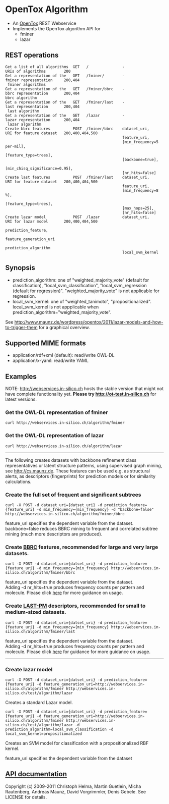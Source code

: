OpenTox Algorithm
=================

- An [OpenTox](http://www.opentox.org) REST Webservice
- Implements the OpenTox algorithm API for
    - fminer
    - lazar

REST operations
---------------

    Get a list of all algorithms  GET   /               -                           URIs of algorithms        200
    Get a representation of the   GET   /fminer/        -                           fminer representation     200,404
     fminer algorithms
    Get a representation of the   GET   /fminer/bbrc    -                           bbrc representation       200,404
    bbrc algorithm
    Get a representation of the   GET   /fminer/last    -                           last representation       200,404
     last algorithm
    Get a representation of the   GET   /lazar          -                           lazar representation      200,404
     lazar algorithm
    Create bbrc features          POST  /fminer/bbrc    dataset_uri,                URI for feature dataset   200,400,404,500
                                                        feature_uri,
                                                        [min_frequency=5 per-mil],
                                                        [feature_type=trees],
                                                        [backbone=true],
                                                        [min_chisq_significance=0.95],
                                                        [nr_hits=false]
    Create last features          POST  /fminer/last    dataset_uri,                URI for feature dataset   200,400,404,500
                                                        feature_uri,
                                                        [min_frequency=8 %],
                                                        [feature_type=trees],
                                                        [max_hops=25],
                                                        [nr_hits=false]
    Create lazar model            POST  /lazar          dataset_uri,                URI for lazar model       200,400,404,500
                                                        prediction_feature,
                                                        feature_generation_uri
                                                        prediction_algorithm
                                                        local_svm_kernel

Synopsis
--------

- prediction\_algorithm: one of "weighted\_majority\_vote" (default for classification),  "local\_svm\_classification", "local\_svm\_regression (default for regression)". "weighted\_majority\_vote"  is not applicable for regression.
- local\_svm\_kernel: one of "weighted\_tanimoto", "propositionalized". local\_svm\_kernel is not appplicable when prediction\_algorithm="weighted\_majority\_vote".

See http://www.maunz.de/wordpress/opentox/2011/lazar-models-and-how-to-trigger-them for a graphical overview.


Supported MIME formats
----------------------

- application/rdf+xml (default): read/write OWL-DL
- application/x-yaml: read/write YAML

Examples
--------

NOTE: http://webservices.in-silico.ch hosts the stable version that might not have complete functionality yet. **Please try http://ot-test.in-silico.ch** for latest versions.

### Get the OWL-DL representation of fminer

    curl http://webservices.in-silico.ch/algorithm/fminer

### Get the OWL-DL representation of lazar

    curl http://webservices.in-silico.ch/algorithm/lazar

* * * 

The following creates datasets with backbone refinement class representatives or latent structure patterns, using supervised graph mining, see http://cs.maunz.de. These features can be used e.g. as structural alerts, as descriptors (fingerprints) for prediction models or for similarity calculations.

### Create the full set of frequent and significant subtrees

    curl -X POST -d dataset_uri={datset_uri} -d prediction_feature={feature_uri} -d min_frequency={min_frequency} -d "backbone=false" http://webservices.in-silico.ch/algorithm/fminer/bbrc

feature_uri specifies the dependent variable from the dataset.
backbone=false reduces BBRC mining to frequent and correlated subtree mining (much more descriptors are produced).

### Create [BBRC](http://bbrc.maunz.de) features, recommended for large and very large datasets.

    curl -X POST -d dataset_uri={datset_uri} -d prediction_feature={feature_uri} -d min_frequency={min_frequency} http://webservices.in-silico.ch/algorithm/fminer/bbrc

feature_uri specifies the dependent variable from the dataset.   
Adding -d nr_hits=true produces frequency counts per pattern and molecule.
Please click [here](http://bbrc.maunz.de#usage) for more guidance on usage.

### Create [LAST-PM](http://last-pm.maunz.de) descriptors, recommended for small to medium-sized datasets.

    curl -X POST -d dataset_uri={datset_uri} -d prediction_feature={feature_uri} -d min_frequency={min_frequency} http://webservices.in-silico.ch/algorithm/fminer/last

feature_uri specifies the dependent variable from the dataset.   
Adding -d nr_hits=true produces frequency counts per pattern and molecule.
Please click [here](http://last-pm.maunz.de#usage) for guidance for more guidance on usage.

* * * 

### Create lazar model

    curl -X POST -d dataset_uri={datset_uri} -d prediction_feature={feature_uri} -d feature_generation_uri=http://webservices.in-silico.ch/algorithm/fminer http://webservices.in-silico.ch/test/algorithm/lazar

Creates a standard Lazar model.

    curl -X POST -d dataset_uri={datset_uri} -d prediction_feature={feature_uri} -d feature_generation_uri=http://webservices.in-silico.ch/algorithm/fminer http://webservices.in-silico.ch/test/algorithm/lazar -d prediction_algorithm=local_svm_classification -d local_svm_kernel=propositionalized

Creates an SVM model for classification with a propositionalized RBF kernel.

feature_uri specifies the dependent variable from the dataset

[API documentation](http://rdoc.info/github/opentox/algorithm)
--------------------------------------------------------------

Copyright (c) 2009-2011 Christoph Helma, Martin Guetlein, Micha Rautenberg, Andreas Maunz, David Vorgrimmler, Denis Gebele. See LICENSE for details.
